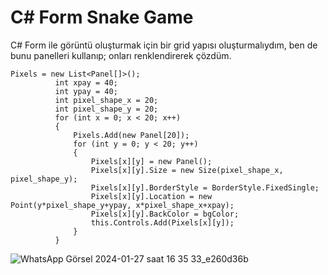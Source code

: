 # C# Form Snake Game  

  C# Form ile görüntü oluşturmak için bir grid yapısı oluşturmalıydım, ben de bunu panelleri kullanıp; onları renklendirerek çözdüm.  
  ```
 Pixels = new List<Panel[]>();
            int xpay = 40;
            int ypay = 40;
            int pixel_shape_x = 20;
            int pixel_shape_y = 20;
            for (int x = 0; x < 20; x++)
            {
                Pixels.Add(new Panel[20]);
                for (int y = 0; y < 20; y++)
                {
                    Pixels[x][y] = new Panel();
                    Pixels[x][y].Size = new Size(pixel_shape_x, pixel_shape_y);
                    Pixels[x][y].BorderStyle = BorderStyle.FixedSingle;
                    Pixels[x][y].Location = new Point(y*pixel_shape_y+ypay, x*pixel_shape_x+xpay);
                    Pixels[x][y].BackColor = bgColor;
                    this.Controls.Add(Pixels[x][y]);
                }
            }
```
  
![WhatsApp Görsel 2024-01-27 saat 16 35 33_e260d36b](https://github.com/onatender/snakegame/assets/152275242/e4895232-d3f1-4d39-8b1c-492d9c2e9cdf)

